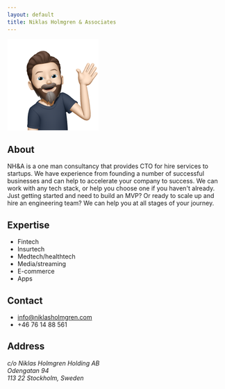 ```yaml
---
layout: default
title: Niklas Holmgren & Associates
---
```


<div class="memoji">
  <img src="/assets/b45c6c5789bcd156a91ca19010be861c-sticker.png" width="210" height="210" alt="Memoji" />  
</div>

## About
NH&A is a one man consultancy that provides CTO for hire services to startups. We have experience from founding a number of successful businesses and can help to accelerate your company to success. We can work with any tech stack, or help you choose one if you haven't already. Just getting started and need to build an MVP? Or ready to scale up and hire an engineering team? We can help you at all stages of your journey.

## Expertise
- Fintech
- Insurtech
- Medtech/healthtech
- Media/streaming
- E-commerce
- Apps

## Contact
- info@niklasholmgren.com
- +46 76 14 88 561

## Address
<address>
  c/o Niklas Holmgren Holding AB<br/>
  Odengatan 94<br/>
  113 22 Stockholm, Sweden
</address>
